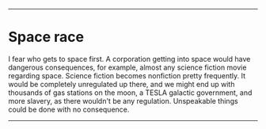 
***

# Space race

I fear who gets to space first. A corporation getting into space would have dangerous consequences, for example, almost any science fiction movie regarding space. Science fiction becomes nonfiction pretty frequently. It would be completely unregulated up there, and we might end up with thousands of gas stations on the moon, a TESLA galactic government, and more slavery, as there wouldn't be any regulation. Unspeakable things could be done with no consequence.

***

